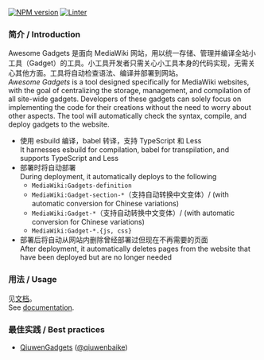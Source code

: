 [![NPM version](https://img.shields.io/npm/v/awesome-gadgets.svg)](https://www.npmjs.com/package/awesome-gadgets)
[![Linter](https://github.com/AnYiEE/AwesomeGadgets/actions/workflows/lint.yml/badge.svg)](https://github.com/AnYiEE/AwesomeGadgets/actions/workflows/lint.yml)

### 简介 / Introduction

Awesome Gadgets 是面向 MediaWiki 网站，用以统一存储、管理并编译全站小工具（Gadget）的工具。小工具开发者只需关心小工具本身的代码实现，无需关心其他方面。工具将自动检查语法、编译并部署到网站。<br>_Awesome Gadgets_ is a tool designed specifically for MediaWiki websites, with the goal of centralizing the storage, management, and compilation of all site-wide gadgets. Developers of these gadgets can solely focus on implementing the code for their creations without the need to worry about other aspects. The tool will automatically check the syntax, compile, and deploy gadgets to the website.

-   使用 esbuild 编译，babel 转译，支持 TypeScript 和 Less<br>It harnesses esbuild for compilation, babel for transpilation, and supports TypeScript and Less
-   部署时将自动部署<br>During deployment, it automatically deploys to the following
    -   `MediaWiki:Gadgets-definition`
    -   `MediaWiki:Gadget-section-*`（支持自动转换中文变体）/ (with automatic conversion for Chinese variations)
    -   `MediaWiki:Gadget-*`（支持自动转换中文变体）/ (with automatic conversion for Chinese variations)
    -   `MediaWiki:Gadget-*.{js, css}`
-   部署后将自动从网站内删除曾经部署过但现在不再需要的页面<br>After deployment, it automatically deletes pages from the website that have been deployed but are no longer needed

### 用法 / Usage

见[文档](docs/how-to-build-or-deploy.md)。<br>See [documentation](docs/how-to-build-or-deploy.md).

### 最佳实践 / Best practices

-   [QiuwenGadgets](https://github.com/qiuwenbaike/QiuwenGadgets) ([@qiuwenbaike](https://github.com/qiuwenbaike))

